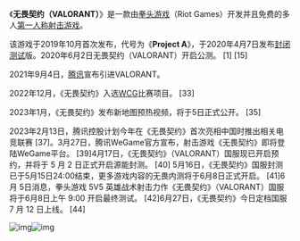 《**无畏契约（VALORANT）**》是一款由[拳头游戏](https://baike.baidu.com/item/拳头游戏/24133694?fromModule=lemma_inlink)（Riot Games）开发并且免费的多人[第一人称射击游戏](https://baike.baidu.com/item/第一人称射击游戏/1733838?fromModule=lemma_inlink)。

该游戏于2019年10月首次发布，代号为《**Project A**》，于2020年4月7日发布[封闭测试](https://baike.baidu.com/item/封闭测试/3984918?fromModule=lemma_inlink)版。2020年6月2日无畏契约（VALORANT）开启公测。 [1] [15]

2021年9月4日，[腾讯](https://baike.baidu.com/item/腾讯/112204?fromModule=lemma_inlink)宣布引进VALORANT。

2022年12月，《无畏契约》入选[WCG](https://baike.baidu.com/item/WCG/6705?fromModule=lemma_inlink)比赛项目。 [33]

2023年1月，《无畏契约》发布新地图预热视频，将于5日正式公开。 [35]

2023年2月13日，腾讯控股计划今年在《无畏契约》首次亮相中国时推出相关电竞联赛 [37]。3月27日，腾讯WeGame官方宣布，射击游戏《无畏契约》即将登陆WeGame平台。 [39]4月17日，《无畏契约》（VALORANT）国服现已开启预约，并将于 5 月 2 日正式开启源能封测。 [40] 5月16日，《无畏契约》国服封测已于5月15日24:00结束，更多游戏内容的无畏内测将于6月8日正式开启。 [41]6月 5日消息，拳头游戏 5V5 英雄战术射击力作《无畏契约》（VALORANT）国服将于6月8日上午 9:00 开启最终测试。 [42]6月27日，《无畏契约》今日定档国服 7 月 12 日上线。 [44]

![img](https://bkimg.cdn.bcebos.com/pic/574e9258d109b3de9c82bc42ecef7b81800a19d8e6c3?x-bce-process=image/resize,m_lfit,w_1280,limit_1)![img](https://img1.baidu.com/it/u=420250158,3504505553&fm=253&app=120&size=w931&n=0&f=JPEG&fmt=auto?sec=1701104400&t=89d3081fa92f2276ddebd2d1b6b6e40e)